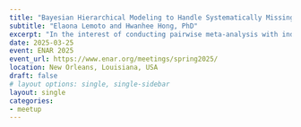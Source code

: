 ```yaml
---
title: "Bayesian Hierarchical Modeling to Handle Systematically Missing Outcome Data in Meta-Analysis with Individual Patient-Level Data"
subtitle: "Elaona Lemoto and Hwanhee Hong, PhD"
excerpt: "In the interest of conducting pairwise meta-analysis with individual patient-level data, researchers combine randomized control trials that not only compare the same treatments, but also overlap in reported outcomes. However, it is often the case that some trials may not have overlapping outcomes, which causes one outcome to be prioritized and studies not observing such outcome to be removed from the analysis. To address this, we propose a Bayesian hierarchical model that simultaneously considers all reported outcomes where at least one study includes all outcomes of interest. Through simulations, we explore the implications of our approach in scenarios with varying data availability and highlight its inherent constraints. Subsequently, we apply our proposed model to a MA of treatments for major depressive disorder, where discrepancies among reported outcomes are evident."
date: 2025-03-25
event: ENAR 2025
event_url: https://www.enar.org/meetings/spring2025/
location: New Orleans, Louisiana, USA
draft: false
# layout options: single, single-sidebar
layout: single
categories:
- meetup
---
```

